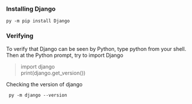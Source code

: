 ### Installing Django

`py -m pip install Django`

### Verifying 

To verify that Django can be seen by Python, type python from your shell. Then at the Python prompt, try to import Django

>import django  
> print(django.get_version())

Checking the version of django

` py -m django --version`
